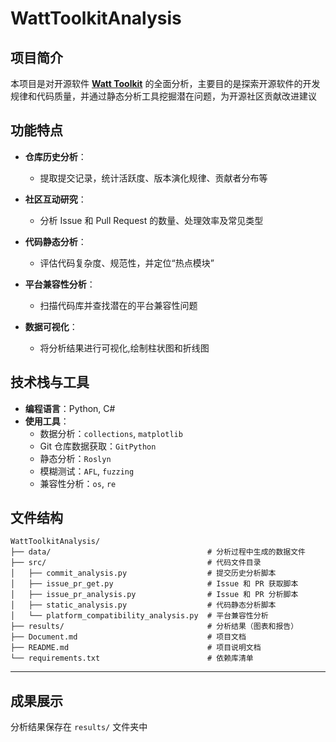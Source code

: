 # WattToolkitAnalysis

## **项目简介**  

本项目是对开源软件 **[Watt Toolkit](https://github.com/BeyondDimension/SteamTools)** 的全面分析，主要目的是探索开源软件的开发规律和代码质量，并通过静态分析工具挖掘潜在问题，为开源社区贡献改进建议

## **功能特点**  

- **仓库历史分析**：  
  - 提取提交记录，统计活跃度、版本演化规律、贡献者分布等  
- **社区互动研究**：  
  - 分析 Issue 和 Pull Request 的数量、处理效率及常见类型  
- **代码静态分析**：  
  - 评估代码复杂度、规范性，并定位“热点模块”  
- **平台兼容性分析**：
  - 扫描代码库并查找潜在的平台兼容性问题
- **数据可视化**：  
  
  - 将分析结果进行可视化,绘制柱状图和折线图

## **技术栈与工具**  

- **编程语言**：Python, C#
- **使用工具**：  
  - 数据分析：`collections`, `matplotlib`  
  - Git 仓库数据获取：`GitPython`
  - 静态分析：`Roslyn`   
  - 模糊测试：`AFL`, `fuzzing`  
  - 兼容性分析：`os`, `re`

## **文件结构**  

```plaintext
WattToolkitAnalysis/
├── data/                                   # 分析过程中生成的数据文件
├── src/                                    # 代码文件目录
│   ├── commit_analysis.py                  # 提交历史分析脚本
│   ├── issue_pr_get.py                     # Issue 和 PR 获取脚本
│   ├── issue_pr_analysis.py                # Issue 和 PR 分析脚本
│   ├── static_analysis.py                  # 代码静态分析脚本
│   └── platform_compatibility_analysis.py  # 平台兼容性分析
├── results/                                # 分析结果（图表和报告）
├── Document.md                             # 项目文档
├── README.md                               # 项目说明文档
└── requirements.txt                        # 依赖库清单
```

---

## **成果展示**  

分析结果保存在 `results/` 文件夹中
